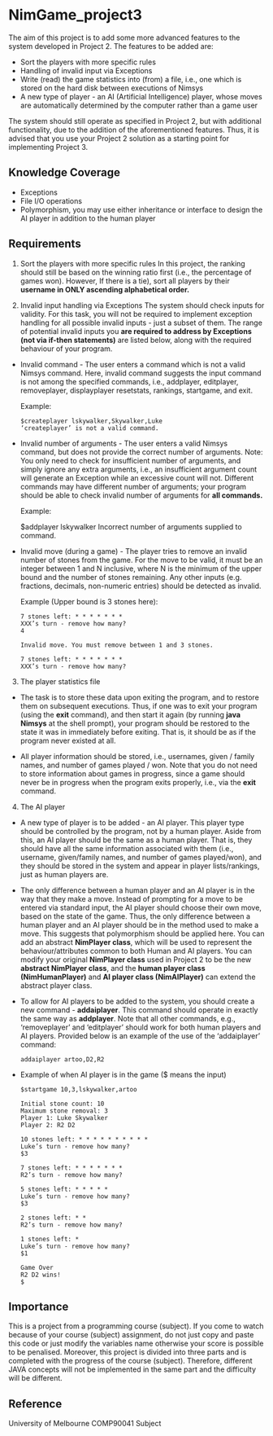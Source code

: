# NimGame_project3
The aim of this project is to add some more advanced features to the system developed in Project 2. The features to be added are:
* Sort the players with more specific rules
* Handling of invalid input via Exceptions
* Write (read) the game statistics into (from) a file, i.e., one which is stored on the hard disk between executions of Nimsys
* A new type of player - an AI (Artificial Intelligence) player, whose moves are automatically determined by the computer rather than a game user

The system should still operate as specified in Project 2, but with additional functionality, due to the addition of the aforementioned features. Thus, it is advised that you use your Project 2 solution as a starting point for implementing Project 3.

## Knowledge Coverage
* Exceptions
* File I/O operations
* Polymorphism, you may use either inheritance or interface to design the AI player in addition to the human player

## Requirements
1. Sort the players with more specific rules
In this project, the ranking should still be based on the winning ratio first (i.e., the percentage of games won). However, If there is a tie), sort all players by their **username in ONLY ascending alphabetical order.**

2. Invalid input handling via Exceptions
The system should check inputs for validity. For this task, you will not be required to implement exception handling for all possible invalid inputs - just a subset of them. The range of potential invalid inputs you **are required to address by Exceptions (not via if-then statements)** are listed below, along with the required behaviour of your program.
  * Invalid command - The user enters a command which is not a valid Nimsys command. Here, invalid command suggests the input command is not among the specified commands, i.e., addplayer, editplayer, removeplayer, displayplayer resetstats, rankings, startgame, and exit.
  
    Example:
  
        $createplayer lskywalker,Skywalker,Luke
        ‘createplayer’ is not a valid command.
        
  * Invalid number of arguments - The user enters a valid Nimsys command, but does not provide the correct number of arguments. Note: You only need to check for insufficient number of arguments, and simply ignore any extra arguments, i.e., an insufficient argument count will generate an Exception while an excessive count will not. Different commands may have different number of arguments; your program should be able to check invalid number of arguments for **all commands.**

    Example:
      
      $addplayer lskywalker
      Incorrect number of arguments supplied to command.
      
* Invalid move (during a game) - The player tries to remove an invalid number of stones from the game. For the move to be valid, it must be an integer between 1 and N inclusive, where N is the minimum of the upper bound and the number of stones remaining. Any other inputs (e.g. fractions, decimals, non-numeric entries) should be detected as invalid.

    Example (Upper bound is 3 stones here):
      
      7 stones left: * * * * * * *
      XXX’s turn - remove how many?
      4
      
      Invalid move. You must remove between 1 and 3 stones.
      
      7 stones left: * * * * * * *
      XXX’s turn - remove how many?
      
3.  The player statistics file  
- The task is to store these data upon exiting the program, and to restore them on subsequent executions. Thus, if one was to exit your program (using the **exit** command), and then start it again (by running **java Nimsys** at the shell prompt), your program should be restored to the state it was in immediately before exiting. That is, it should be as if the program never existed at all.

- All player information should be stored, i.e., usernames, given / family names, and number of games played / won. Note that you do not need to store information about games in progress, since a game should never be in progress when the program exits properly, i.e., via the **exit** command.

4. The AI player
- A new type of player is to be added - an AI player. This player type should be controlled by the program, not by a human player. Aside from this, an AI player should be the same as a human player. That is, they should have all the same information associated with them (i.e., username, given/family names, and number of games played/won), and they should be stored in the system and appear in player lists/rankings, just as human players are.

- The only difference between a human player and an AI player is in the way that they make a move. Instead of prompting for a move to be entered via standard input, the AI player should choose their own move, based on the state of the game. Thus, the only difference between a human player and an AI player should be in the method used to make a move. This suggests that polymorphism should be applied here. You can add an abstract **NimPlayer class**, which will be used to represent the behaviour/attributes common to both Human and AI players. You can modify your original **NimPlayer class** used in Project 2 to be the new **abstract NimPlayer class**, and the **human player class (NimHumanPlayer)** and **AI player class (NimAIPlayer)** can extend the abstract player class.

- To allow for AI players to be added to the system, you should create a new command - **addaiplayer**. This command should operate in exactly the same way as **addplayer**. Note that all other commands, e.g., ‘removeplayer’ and ‘editplayer’ should work for both human players and AI players. Provided below is an example of the use of the ‘addaiplayer’ command:

      addaiplayer artoo,D2,R2

- Example of when AI player is in the game ($ means the input)

      $startgame 10,3,lskywalker,artoo

      Initial stone count: 10
      Maximum stone removal: 3
      Player 1: Luke Skywalker
      Player 2: R2 D2

      10 stones left: * * * * * * * * * *
      Luke’s turn - remove how many?
      $3

      7 stones left: * * * * * * *
      R2’s turn - remove how many?

      5 stones left: * * * * *
      Luke’s turn - remove how many?
      $3

      2 stones left: * *
      R2’s turn - remove how many?

      1 stones left: *
      Luke’s turn - remove how many?
      $1

      Game Over
      R2 D2 wins!
      $

## Importance
This is a project from a programming course (subject). If you come to watch because of your course (subject) assignment, do not just copy and paste this code or just modify the variables name otherwise your score is possible to be penalised. Moreover, this project is divided into three parts and is completed with the progress of the course (subject). Therefore, different JAVA concepts will not be implemented in the same part and the difficulty will be different.

## Reference
University of Melbourne COMP90041 Subject
